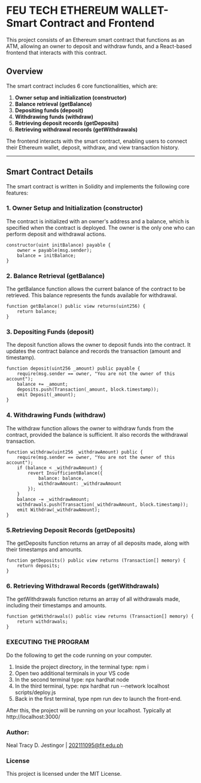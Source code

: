 # FEU TECH ETHEREUM WALLET- Smart Contract and Frontend

This project consists of an Ethereum smart contract that functions as an ATM, allowing an owner to deposit and withdraw funds, and a React-based frontend that interacts with this contract.

## Overview

The smart contract includes 6 core functionalities, which are:

1. **Owner setup and initialization (constructor)**
2. **Balance retrieval (getBalance)**
3. **Depositing funds (deposit)**
4. **Withdrawing funds (withdraw)**
5. **Retrieving deposit records (getDeposits)**
6. **Retrieving withdrawal records (getWithdrawals)**

The frontend interacts with the smart contract, enabling users to connect their Ethereum wallet, deposit, withdraw, and view transaction history.

---

## Smart Contract Details

The smart contract is written in Solidity and implements the following core features:

### 1. Owner Setup and Initialization (constructor)

The contract is initialized with an owner's address and a balance, which is specified when the contract is deployed. The owner is the only one who can perform deposit and withdrawal actions.

```
constructor(uint initBalance) payable {
    owner = payable(msg.sender);
    balance = initBalance;
}
```

### 2. Balance Retrieval (getBalance)
The getBalance function allows the current balance of the contract to be retrieved. This balance represents the funds available for withdrawal.
```
function getBalance() public view returns(uint256) {
    return balance;
}
```

### 3. Depositing Funds (deposit)
The deposit function allows the owner to deposit funds into the contract. It updates the contract balance and records the transaction (amount and timestamp).
```
function deposit(uint256 _amount) public payable {
    require(msg.sender == owner, "You are not the owner of this account");
    balance += _amount;
    deposits.push(Transaction(_amount, block.timestamp));
    emit Deposit(_amount);
}
```

### 4. Withdrawing Funds (withdraw)
The withdraw function allows the owner to withdraw funds from the contract, provided the balance is sufficient. It also records the withdrawal transaction.
```
function withdraw(uint256 _withdrawAmount) public {
    require(msg.sender == owner, "You are not the owner of this account");
    if (balance < _withdrawAmount) {
        revert InsufficientBalance({
            balance: balance,
            withdrawAmount: _withdrawAmount
        });
    }
    balance -= _withdrawAmount;
    withdrawals.push(Transaction(_withdrawAmount, block.timestamp));
    emit Withdraw(_withdrawAmount);
}
```

### 5.Retrieving Deposit Records (getDeposits)
The getDeposits function returns an array of all deposits made, along with their timestamps and amounts.
```
function getDeposits() public view returns (Transaction[] memory) {
    return deposits;
}
```

### 6. Retrieving Withdrawal Records (getWithdrawals)
The getWithdrawals function returns an array of all withdrawals made, including their timestamps and amounts.
```
function getWithdrawals() public view returns (Transaction[] memory) {
    return withdrawals;
}
```

### EXECUTING THE PROGRAM
Do the following to get the code running on your computer.

1. Inside the project directory, in the terminal type: npm i
2. Open two additional terminals in your VS code
3. In the second terminal type: npx hardhat node
4. In the third terminal, type: npx hardhat run --network localhost scripts/deploy.js
5. Back in the first terminal, type npm run dev to launch the front-end.

After this, the project will be running on your localhost. 
Typically at http://localhost:3000/


### Author:
Neal Tracy D. Jestingor | 202111095@fit.edu.ph

### License
This project is licensed under the MIT License.

